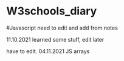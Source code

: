 # W3schools_diary

#Javascript
need to edit and add from notes


11.10.2021 learned some stuff, edit later
  

have to edit.
04.11.2021 JS arrays

